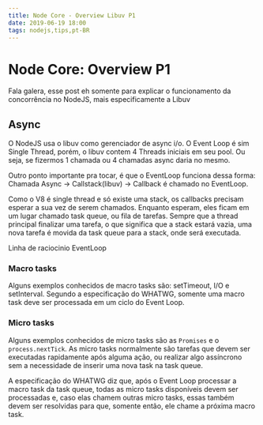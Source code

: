 ```yaml
---
title: Node Core - Overview Libuv P1
date: 2019-06-19 18:00
tags: nodejs,tips,pt-BR
---
```


# Node Core: Overview P1

Fala galera, esse post eh somente para explicar o funcionamento da concorrência no NodeJS, mais especificamente a Libuv

## Async

O NodeJS usa o libuv como gerenciador de async i/o. O Event Loop é sim Single Thread, porém, o libuv contem 4 Threads iniciais em seu pool. Ou seja, se fizermos 1 chamada ou 4 chamadas async daria no mesmo.

Outro ponto importante pra tocar, é que o EventLoop funciona dessa forma:
Chamada Async -> Callstack(libuv) -> Callback é chamado no EventLoop.

Como o V8 é single thread e só existe uma stack, os callbacks precisam esperar a sua vez de serem chamados. Enquanto esperam, eles ficam em um lugar chamado task queue, ou fila de tarefas. Sempre que a thread principal finalizar uma tarefa, o que significa que a stack estará vazia, uma nova tarefa é movida da task queue para a stack, onde será executada.

Linha de raciocinio EventLoop

### Macro tasks
Alguns exemplos conhecidos de macro tasks são: setTimeout, I/O e setInterval. Segundo a especificação do WHATWG, somente uma macro task deve ser processada em um ciclo do Event Loop.

### Micro tasks
Alguns exemplos conhecidos de micro tasks são as `Promises` e o `process.nextTick`. As micro tasks normalmente são tarefas que devem ser executadas rapidamente após alguma ação, ou realizar algo assíncrono sem a necessidade de inserir uma nova task na task queue.

A especificação do WHATWG diz que, após o Event Loop processar a macro task da task queue, todas as micro tasks disponíveis devem ser processadas e, caso elas chamem outras micro tasks, essas também devem ser resolvidas para que, somente então, ele chame a próxima macro task.

